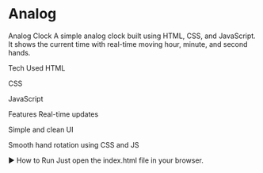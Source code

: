 # Analog
 Analog Clock
A simple analog clock built using HTML, CSS, and JavaScript. It shows the current time with real-time moving hour, minute, and second hands.

 Tech Used
HTML

CSS

JavaScript

 Features
Real-time updates

Simple and clean UI

Smooth hand rotation using CSS and JS

▶ How to Run
Just open the index.html file in your browser.
